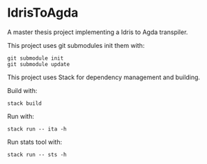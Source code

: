 # IdrisToAgda
A master thesis project implementing a Idris to Agda transpiler.

This project uses git submodules init them with:

```
git submodule init
git submodule update
```

This project uses Stack for dependency management and building.

Build with:
```
stack build
```

Run with:
```
stack run -- ita -h
```

Run stats tool with:
```
stack run -- sts -h
```

